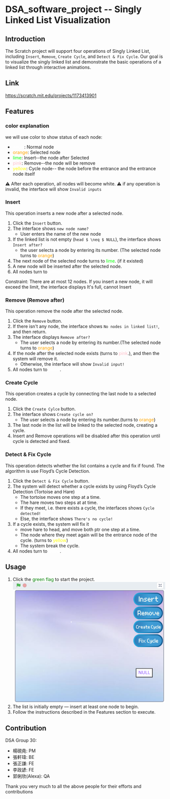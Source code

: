 # DSA_software_project -- Singly Linked List Visualization
## Introduction
The Scratch project will support four operations of Singly Linked List, including `Insert`, `Remove`, `Create Cycle`, and `Detect & Fix Cycle`. Our goal is to visualize the singly linked list and demonstrate the basic operations of a linked list through interactive animations.

## Link 
https://scratch.mit.edu/projects/1173413901

## Features
### color explanation
we will use color to show status of each node:

- <font color="white">white</font>: Normal node
- <font color="orange">orange</font>: Selected node
- <font color="lime">lime</font>: Insert--the node after Selected
- <font color="pink">pink</font>: Remove--the node will be remove
- <font color="yellow">yellow</font>:  Cycle node-- the node before the entrance and the entrance node itself

:warning: After each operation, all nodes will become white. 
:warning: if any operation is invalid, the interface will show `Invalid inputs`
### Insert
This operation inserts a new node after a selected node.
1. Click the `Insert` button.
1. The interface shows `new node name?`
    - User enters the name of the new node
1. If the linked list is not empty (`head $ \neq $ NULL`), the interface shows `Insert after?`
    - the user selects a node by entering its number. (The selected node turns to <font color="orange">orange</font>)
1. The next node of the selected node turns to <font color="lime">lime</font>. (if it existed)
1. A new node will be inserted after the selected node.
1. All nodes turn to <font color="white">white</font>

Constraint: There are at most 12 nodes. If you insert a new node, it will exceed the limit, the interface displays It's full, cannot Insert

### Remove (Remove after)
This operation remove the node after the selected node.
1. Click the `Remove` button.
1. If there isn't any node, the interface shows `No nodes in linked list!`, and then return.
1. The interface displays `Remove after?`
    - The user selects a node by entering its number.(The selected node turns to <font color="orange">orange</font>)
1.  If the node after the selected node exists (turns to <font color="pink">pink</font>.), and then the system will remove it.
    - Otherwise, the interface will show `Invalid input!` 
1. All nodes turn to <font color="white">white</font>.
### Create Cycle
This operation creates a cycle by connecting the last node to a selected node.
1. Click the `Create Cylce` button.
1. The interface shows `Create cycle on?`
    - The user selects a node by entering its number.(turns to <font color="orange">orange</font>)
1. The last node in the list will be linked to the selected node, creating a cycle.
1. Insert and Remove operations will be disabled after this operation until cycle is detected and fixed.
### Detect & Fix Cycle
This operation detects whether the list contains a cycle and fix if found. The algorithm is use Floyd’s Cycle Detection.
1. Click the `Detect & Fix Cycle` button.
1. The system will detect whether a cycle exists by using Floyd’s Cycle Detection (Tortoise and Hare)
    - The tortoise moves one step at a time.
    - The hare moves two steps at at time.
    - If they meet, i.e. there exists a cycle, the interfaces shows `Cycle detected!`
    - Else, the interface shows `There's no cycle!`
1. If a cycle exists, the system will fix it
    - move hare to head, and move both ptr one step at a time.
    - The node where they meet again will be the entrance node of the cycle.
    (turns to <font color="yellow">yellow</font>)
    - The system break the cycle.
1. All nodes turn to <font color="white">white</font>.

## Usage
1. Click the <font color="green">green flag</font> to start the project.
![alt text](image.png)
1. The list is initially empty — insert at least one node to begin.
1. Follow the instructions described in the Features section to execute.

## Contribution
DSA Group 30: 
- 楊硯堯: PM
- 張軒瑋: BE
- 張正謙: FE
- 李政諺: FE
- 郭俐欣(Alexa): QA

Thank you very much to all the above people for their efforts and contributions